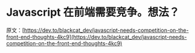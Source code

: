 # Javascript 在前端需要竞争。想法？

原文：[https://dev.to/blackcat_dev/javascript-needs-competition-on-the-front-end-thoughts-4kc9](https://dev.to/blackcat_dev/javascript-needs-competition-on-the-front-end-thoughts-4kc9)